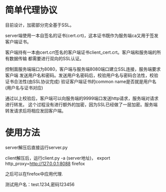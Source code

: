 # 简单代理协议
目前设计，加密部分完全基于SSL。

server端使用一本自签名的证书(cert.crt)，这本证书既作为服务端ca又用于签发客户端证书。

客户端持有一本由cert.crt签名的客户端证书client_cert.crt。客户端和服务端的所有数据传输
都需要进行双向的SSL认证。

控制面服务端端口为8080，客户端与服务端8080端口建立SSL连接，服务端要求客户端
发送用户名和密码。发送用户名密码后，校验用户名与密码合法性，校验证书合法性(由SSL协议完成)
验证客户端证书的common name是否就是用户名(用户名与证书对应)

通过以上校验后，客户端可以向服务端的9999端口发送http请求，服务端对请求进行转发。
这个过程没有进行额外的加密，因为SSL已经做了一层加密。服务端转发请求后将相应发回客户端。


# 使用方法
server解压后直接运行server.py

client解压后，运行client.py -a (server地址)， 
export http_proxy=http://127.0.0.1:8088 firefox

之后可以在firefox中应用代理.

测试用户名：test.1234,密码123456